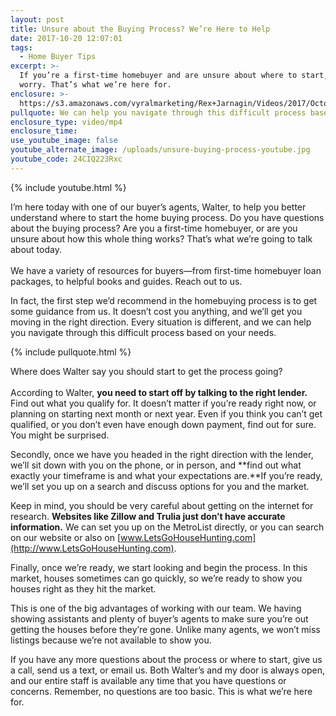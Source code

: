 ```yaml
---
layout: post
title: Unsure about the Buying Process? We’re Here to Help
date: 2017-10-20 12:07:01
tags:
  - Home Buyer Tips
excerpt: >-
  If you’re a first-time homebuyer and are unsure about where to start, don’t
  worry. That’s what we’re here for.
enclosure: >-
  https://s3.amazonaws.com/vyralmarketing/Rex+Jarnagin/Videos/2017/October/Elite+Home+Team-+Unsure+about+the+Buying+Process%253F+Were+Here+to+Help.mp4
pullquote: We can help you navigate through this difficult process based on your needs.
enclosure_type: video/mp4
enclosure_time:
use_youtube_image: false
youtube_alternate_image: /uploads/unsure-buying-process-youtube.jpg
youtube_code: 24CIQ223Rxc
---
```



{% include youtube.html %}

I’m here today with one of our buyer’s agents, Walter, to help you better understand where to start the home buying process. Do you have questions about the buying process? Are you a first-time homebuyer, or are you unsure about how this whole thing works? That’s what we’re going to talk about today.<br><br>We have a variety of resources for buyers—from first-time homebuyer loan packages, to helpful books and guides. Reach out to us.

In fact, the first step we’d recommend in the homebuying process is to get some guidance from us. It doesn’t cost you anything, and we’ll get you moving in the right direction. Every situation is different, and we can help you navigate through this difficult process based on your needs.

{% include pullquote.html %}

Where does Walter say you should start to get the process going?<br><br>According to Walter, **you need to start off by talking to the right lender.** Find out what you qualify for. It doesn’t matter if you’re ready right now, or planning on starting next month or next year. Even if you think you can’t get qualified, or you don’t even have enough down payment, find out for sure. You might be surprised.

Secondly, once we have you headed in the right direction with the lender, we’ll sit down with you on the phone, or in person, and **find out what exactly your timeframe is and what your expectations are.**If you’re ready, we’ll set you up on a search and discuss options for you and the market.

Keep in mind, you should be very careful about getting on the internet for research. **Websites like Zillow and Trulia just don’t have accurate information.** We can set you up on the MetroList directly, or you can search on our website or also on [www.LetsGoHouseHunting.com](http://www.LetsGoHouseHunting.com).

Finally, once we’re ready, we start looking and begin the process. In this market, houses sometimes can go quickly, so we’re ready to show you houses right as they hit the market.

This is one of the big advantages of working with our team. We having showing assistants and plenty of buyer’s agents to make sure you’re out getting the houses before they’re gone. Unlike many agents, we won’t miss listings because we’re not available to show you.

If you have any more questions about the process or where to start, give us a call, send us a text, or email us. Both Walter’s and my door is always open, and our entire staff is available any time that you have questions or concerns. Remember, no questions are too basic. This is what we’re here for.